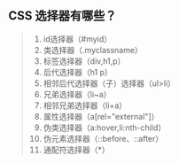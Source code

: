 ## CSS 选择器有哪些？
> 1. id选择器（#myid）
> 2. 类选择器（.myclassname）
> 3. 标签选择器（div,h1,p）
> 4. 后代选择器（h1 p）
> 5. 相邻后代选择器（子）选择器（ul>li）
> 6. 兄弟选择器（li~a）
> 7. 相邻兄弟选择器（li+a）
> 8. 属性选择器（a[rel="external"]）
> 9. 伪类选择器（a:hover,li:nth-child）
> 10. 伪元素选择器（::before、::after）
> 11. 通配符选择器（*）